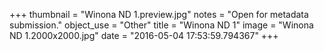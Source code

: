 +++
thumbnail = "Winona ND 1.preview.jpg"
notes = "Open for metadata submission."
object_use = "Other"
title = "Winona ND 1"
image = "Winona ND 1.2000x2000.jpg"
date = "2016-05-04 17:53:59.794367"
+++
